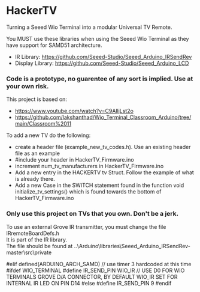 # HackerTV
 Turning a Seeed Wio Terminal into a modular Universal TV Remote.
 
 You MUST use these libraries when using the Seeed Wio Terminal as they have support for SAMD51 architecture.
 
- IR Library: https://github.com/Seeed-Studio/Seeed_Arduino_IRSendRev
- Display Library: https://github.com/Seeed-Studio/Seeed_Arduino_LCD
 
### Code is a prototype, no guarentee of any sort is implied. Use at your own risk.
 
This project is based on:
 - https://www.youtube.com/watch?v=C9AlljLst2o
 - https://github.com/lakshanthad/Wio_Terminal_Classroom_Arduino/tree/main/Classroom%2011

To add a new TV do the following:

- create a header file (example_new_tv_codes.h).  Use an existing header file as an example
- #include your header in HackerTV_Firmware.ino
- increment num_tv_manufacturers in HackerTV_Firmware.ino
- Add a new entry in the HACKERTV tv Struct.  Follow the example of what is already there.
- Add a new Case in the SWITCH statement found in the function void initialize_tv_settings() which is found towards the bottom of HackerTV_Firmware.ino

### Only use this project on TVs that you own. Don't be a jerk.

To use an external Grove IR transmitter, you must change the file IRremoteBoardDefs.h  
It is part of the IR library.  
The file should be found at  ..\Arduino\libraries\Seeed_Arduino_IRSendRev-master\src\private  

#elif defined(ARDUINO_ARCH_SAMD)
// use timer 3 hardcoded at this time
#ifdef WIO_TERMINAL
#define IR_SEND_PIN WIO_IR   // USE D0 FOR WIO TERMINALS GROVE D/A CONNECTOR,  BY DEFAULT WIO_IR SET FOR INTERNAL IR LED ON PIN D14
#else
#define IR_SEND_PIN 9
#endif
